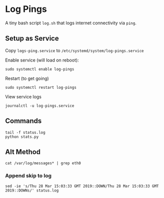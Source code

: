 # Log Pings

A tiny bash script `log.sh` that logs internet connectivity via `ping`.

## Setup as Service

Copy `logs-ping.service` to `/etc/systemd/system/log-pings.service`


Enable service (will load on reboot):
```
sudo systemctl enable log-pings
```
Restart (to get going)
```
sudo systemctl restart log-pings
```
View service logs
```
journalctl -u log-pings.service
```

## Commands

```
tail -f status.log
python stats.py
```

## Alt Method

```
cat /var/log/messages* | grep eth0
```

### Append skip to log

```
sed -ie 's/Thu 28 Mar 15:03:33 GMT 2019::DOWN/Thu 28 Mar 15:03:33 GMT 2019::DOWNs/' status.log
```